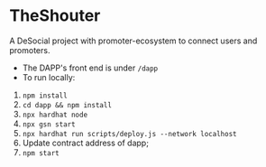 # TheShouter
A DeSocial project with promoter-ecosystem to connect users and promoters.

- The DAPP's front end is under `/dapp`
- To run locally:
 1. `npm install`
 2. `cd dapp && npm install`
 3. `npx hardhat node`
 4. `npx gsn start`
 5. `npx hardhat run scripts/deploy.js --network localhost`
 6. Update contract address of dapp;
 7. `npm start`